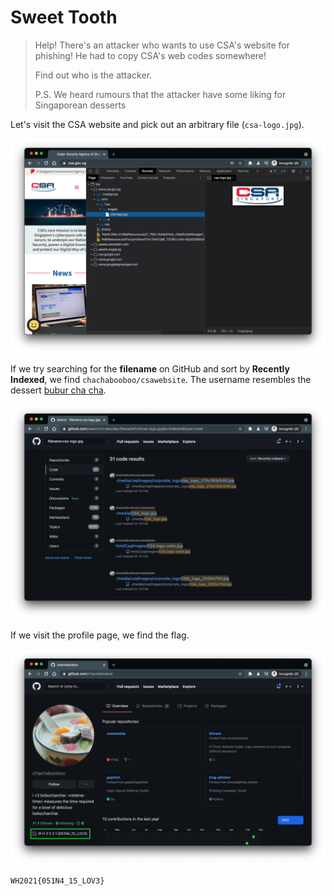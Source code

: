# Sweet Tooth

> Help! There's an attacker who wants to use CSA's website for phishing! He had to copy CSA's web codes somewhere!
>
> Find out who is the attacker.
>
> P.S. We heard rumours that the attacker have some liking for Singaporean desserts

Let's visit the CSA website and pick out an arbitrary file (`csa-logo.jpg`).

![CSA website sources](/images/Sweet%20Tooth_1.png)

If we try searching for the **filename** on GitHub and sort by **Recently Indexed**, we find `chachabooboo/csawebsite`. The username resembles the dessert [bubur cha cha](https://en.wikipedia.org/wiki/Bubur_cha_cha).

![GitHub search](/images/Sweet%20Tooth_2.png)

If we visit the profile page, we find the flag.

![GitHub search](/images/Sweet%20Tooth_3.png)

`WH2021{051N4_15_LOV3}`
